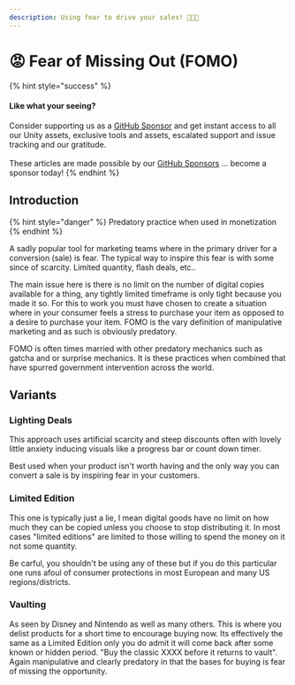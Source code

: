 ```yaml
---
description: Using fear to drive your sales! 🤏🍆💩
---
```


# 😡 Fear of Missing Out (FOMO)

{% hint style="success" %}
#### Like what your seeing?

Consider supporting us as a [GitHub Sponsor](../../../../become-a-sponsor.md) and get instant access to all our Unity assets, exclusive tools and assets, escalated support and issue tracking and our gratitude.\
\
These articles are made possible by our [GitHub Sponsors](https://github.com/sponsors/heathen-engineering) ... become a sponsor today!
{% endhint %}

## Introduction

{% hint style="danger" %}
Predatory practice when used in monetization
{% endhint %}

A sadly popular tool for marketing teams where in the primary driver for a conversion (sale) is fear. The typical way to inspire this fear is with some since of scarcity. Limited quantity, flash deals, etc..

The main issue here is there is no limit on the number of digital copies available for a thing, any tightly limited timeframe is only tight because you made it so. For this to work you must have chosen to create a situation where in your consumer feels a stress to purchase your item as opposed to a desire to purchase your item. FOMO is the vary definition of manipulative marketing and as such is obviously predatory.

FOMO is often times married with other predatory mechanics such as gatcha and or surprise mechanics. It is these practices when combined that have spurred government intervention across the world.

## Variants

### Lighting Deals

This approach uses artificial scarcity and steep discounts often with lovely little anxiety inducing visuals like a progress bar or count down timer.

Best used when your product isn't worth having and the only way you can convert a sale is by inspiring fear in your customers.

### Limited Edition

This one is typically just a lie, I mean digital goods have no limit on how much they can be copied unless you choose to stop distributing it. In most cases "limited editions" are limited to those willing to spend the money on it not some quantity.

Be carful, you shouldn't be using any of these but if you do this particular one runs afoul of consumer protections in most European and many US regions/districts.

### Vaulting

As seen by Disney and Nintendo as well as many others. This is where you delist products for a short time to encourage buying now. Its effectively the same as a Limited Edition only you do admit it will come back after some known or hidden period. "Buy the classic XXXX before it returns to vault". Again manipulative and clearly predatory in that the bases for buying is fear of missing the opportunity.
